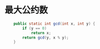 # 最大公约数

```java
	public static int gcd(int x, int y) {
        if (y == 0)
            return x;
        return gcd(y, x % y);
    }
```

